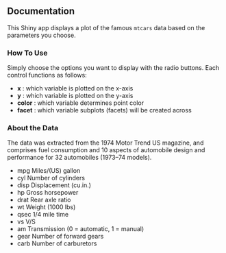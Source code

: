 ## Documentation
This Shiny app displays a plot of the famous ``mtcars`` data based on the parameters you choose.

### How To Use
Simply choose the options you want to display with the radio buttons.
Each control functions as follows:

- **x** : which variable is plotted on the x-axis
- **y** : which variable is plotted on the y-axis
- **color** : which variable determines point color
- **facet** : which variable subplots (facets) will be created across

### About the Data

The data was extracted from the 1974 Motor Trend US magazine, and comprises fuel consumption and 10 aspects of automobile design and performance for 32 automobiles (1973–74 models).

- mpg	 Miles/(US) gallon
- cyl	 Number of cylinders
- disp	 Displacement (cu.in.)
- hp	 Gross horsepower
- drat	 Rear axle ratio
- wt	 Weight (1000 lbs)
- qsec	 1/4 mile time
- vs	 V/S
- am	 Transmission (0 = automatic, 1 = manual)
- gear	 Number of forward gears
- carb	 Number of carburetors